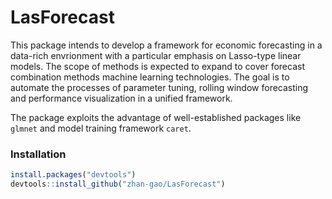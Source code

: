 # LasForecast

This package intends to develop a framework for economic forecasting in a data-rich envrionment with a particular emphasis on Lasso-type linear models. The scope of methods is expected to expand to cover forecast combination methods machine learning technologies. The goal is to automate the processes of parameter tuning, rolling window forecasting and performance visualization in a unified framework.

The package exploits the advantage of well-established packages like `glmnet` and model training framework `caret`.

### Installation
```r
install.packages("devtools")
devtools::install_github("zhan-gao/LasForecast")
```